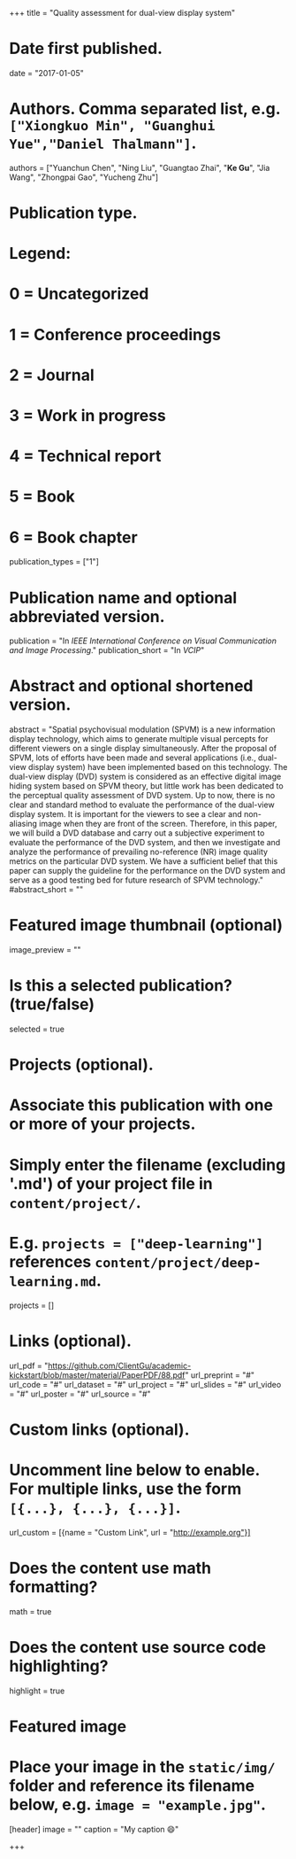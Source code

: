 +++
title = "Quality assessment for dual-view display system"

# Date first published.
date = "2017-01-05"

# Authors. Comma separated list, e.g. `["Xiongkuo Min", "Guanghui Yue","Daniel Thalmann"]`.
authors = ["Yuanchun Chen", "Ning Liu", "Guangtao Zhai", "**Ke Gu**", "Jia Wang", "Zhongpai Gao", "Yucheng Zhu"]
# Publication type.
# Legend:
# 0 = Uncategorized
# 1 = Conference proceedings
# 2 = Journal
# 3 = Work in progress
# 4 = Technical report
# 5 = Book
# 6 = Book chapter
publication_types = ["1"]

# Publication name and optional abbreviated version.
publication = "In *IEEE International Conference on Visual Communication and Image Processing*."
publication_short = "In *VCIP*"

# Abstract and optional shortened version.
abstract = "Spatial psychovisual modulation (SPVM) is a new information display technology, which aims to generate multiple visual percepts for different viewers on a single display simultaneously. After the proposal of SPVM, lots of efforts have been made and several applications (i.e., dual-view display system) have been implemented based on this technology. The dual-view display (DVD) system is considered as an effective digital image hiding system based on SPVM theory, but little work has been dedicated to the perceptual quality assessment of DVD system. Up to now, there is no clear and standard method to evaluate the performance of the dual-view display system. It is important for the viewers to see a clear and non-aliasing image when they are front of the screen. Therefore, in this paper, we will build a DVD database and carry out a subjective experiment to evaluate the performance of the DVD system, and then we investigate and analyze the performance of prevailing no-reference (NR) image quality metrics on the particular DVD system. We have a sufficient belief that this paper can supply the guideline for the performance on the DVD system and serve as a good testing bed for future research of SPVM technology."
#abstract_short = ""

# Featured image thumbnail (optional)
image_preview = ""

# Is this a selected publication? (true/false)
selected = true

# Projects (optional).
#   Associate this publication with one or more of your projects.
#   Simply enter the filename (excluding '.md') of your project file in `content/project/`.
#   E.g. `projects = ["deep-learning"]` references `content/project/deep-learning.md`.
projects = []

# Links (optional).
url_pdf = "https://github.com/ClientGu/academic-kickstart/blob/master/material/PaperPDF/88.pdf"
url_preprint = "#"
url_code = "#"
url_dataset = "#"
url_project = "#"
url_slides = "#"
url_video = "#"
url_poster = "#"
url_source = "#"

# Custom links (optional).
#   Uncomment line below to enable. For multiple links, use the form `[{...}, {...}, {...}]`.
 url_custom = [{name = "Custom Link", url = "http://example.org"}]

# Does the content use math formatting?
math = true

# Does the content use source code highlighting?
highlight = true

# Featured image
# Place your image in the `static/img/` folder and reference its filename below, e.g. `image = "example.jpg"`.
[header]
image = ""
caption = "My caption 😄"

+++
